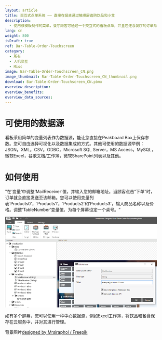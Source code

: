 ```yaml
---
layout: article
title: 交互式点单系统 —— 直接在餐桌通过触摸屏选购饮品和小食
description: 
  - 使用该模板制作的菜单，餐厅顾客可通过一个交互式的看板点单，并且它还与餐厅的订单系统相连。您还可以接入其他服务，创建一个便捷的在线或POS订单系统。订单直接通过邮件发出。随时更改或调整饮品、餐食和价格，非常方便。只需一台显示器，即可轻松开始。
lang: cn
weight: 800
isDraft: true
ref: Bar-Table-Order-Touchscreen
category:
  - 所有
  - 人机交互
  - Misc
image: Bar-Table-Order-Touchscreen_CN.png
image_thumbnail: Bar-Table-Order-Touchscreen_CN_thumbnail.png
download: Bar-Table-Order-Touchscreen_CN.pbmx
overview_description:
overview_benefits:
overview_data_sources:
---
```


# 可使用的数据源

看板采用简单的变量列表作为数据源，能让您直接在Peakboard Box上保存参数。您可自由选择可视化以及数据集成的方式。其他可使用的数据源举例：JSON，XML，CSV，ODBC，Microsoft SQL Server，MS Access，MySQL，微软Excel，谷歌文档/工作簿，微软SharePoint列表以及[其他](https://peakboard.com/en/data-connections/)。

# 如何使用

"在‘变量’中调整‘MailReceiver’值，并输入您的邮箱地址。当顾客点击“下单”时，订单就会直接发送至该邮箱。您可以使用变量列表‘Products0’，‘Products1’，‘Products2’和‘Products3’，输入商品名称以及价格。调整‘TableNumber’变量值，为每个屏幕设定一个桌号。“

![](img/change-email-variable.png)

如有多个屏幕，您可以使用一种中心数据源，例如Excel工作簿，将饮品和餐食保存在云服务中，并对其进行管理。

背景图片[designed by Mrsiraphol / Freepik](http://www.freepik.com)
